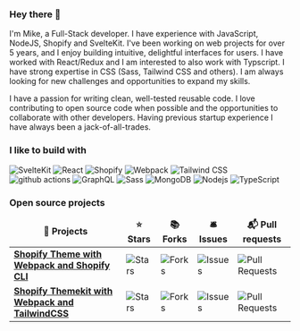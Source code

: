 ### Hey there 👋
I'm Mike, a Full-Stack developer. I have experience with JavaScript, NodeJS, Shopify and SvelteKit. I've been working on web projects for over 5 years, and I enjoy building intuitive, delightful interfaces for users. I have worked with React/Redux and I am interested to also work with Typscript. I have strong expertise in CSS (Sass, Tailwind CSS and others). I am always looking for new challenges and opportunities to expand my skills.

I have a passion for writing clean, well-tested reusable code. I love contributing to open source code when possible and the opportunities to collaborate with other developers. Having previous startup experience I have always been a jack-of-all-trades.

<h3>I like to build with</h3>
<p>
<img alt="SvelteKit" src="https://img.shields.io/badge/-SvelteKit-red?style=flat-square&logoColor=white" />
<img alt="React" src="https://img.shields.io/badge/-React-45b8d8?style=flat-square&logo=react&logoColor=white" />
<img alt="Shopify" src="https://img.shields.io/badge/-Shopify-green?style=flat-square&logoColor=white" />
<img alt="Webpack" src="https://img.shields.io/badge/-Webpack-8DD6F9?style=flat-square&logo=webpack&logoColor=white" /> 
<img alt="Tailwind CSS" src="https://img.shields.io/badge/-Tailwind_CSS-007ACC?style=flat-square&logoColor=white" />
<img alt="github actions" src="https://img.shields.io/badge/-Github_Actions-2088FF?style=flat-square&logo=github-actions&logoColor=white" />
<img alt="GraphQL" src="https://img.shields.io/badge/-GraphQL-E10098?style=flat-square&logo=graphql&logoColor=white" />
<img alt="Sass" src="https://img.shields.io/badge/-Sass-CC6699?style=flat-square&logo=sass&logoColor=white" />
<img alt="MongoDB" src="https://img.shields.io/badge/-MongoDB-13aa52?style=flat-square&logo=mongodb&logoColor=white" />
<img alt="Nodejs" src="https://img.shields.io/badge/-Nodejs-43853d?style=flat-square&logo=Node.js&logoColor=white" />
<img alt="TypeScript" src="https://img.shields.io/badge/-TypeScript-007ACC?style=flat-square&logo=typescript&logoColor=white" />
</p>

<h3>Open source projects</h3>
<table>
  <thead align="center">
    <tr border: none;>
      <td><b>🎁 Projects</b></td>
      <td><b>⭐ Stars</b></td>
      <td><b>📚 Forks</b></td>
      <td><b>🛎 Issues</b></td>
      <td><b>📬 Pull requests</b></td>
    </tr>
  </thead>
  <tbody>
    <tr>
      <td><a href="https://github.com/thmsgbrt/react-simple-pull-to-refresh"><b>Shopify Theme with Webpack and Shopify CLI</b></a></td>
      <td><img alt="Stars" src="https://img.shields.io/github/stars/3daddict/webpack-shopify-cli?style=flat-square&labelColor=343b41"/></td>
      <td><img alt="Forks" src="https://img.shields.io/github/forks/3daddict/webpack-shopify-cli?style=flat-square&labelColor=343b41"/></td>
      <td><img alt="Issues" src="https://img.shields.io/github/issues/3daddict/webpack-shopify-cli?style=flat-square&labelColor=343b41"/></td>
      <td><img alt="Pull Requests" src="https://img.shields.io/github/issues-pr/3daddict/webpack-shopify-cli?style=flat-square&labelColor=343b41"/></td>
    </tr>
          <td><a href="https://github.com/thmsgbrt/react-simple-pull-to-refresh"><b>Shopify Themekit with Webpack and TailwindCSS</b></a></td>
      <td><img alt="Stars" src="https://img.shields.io/github/stars/3daddict/themekit-webpack?style=flat-square&labelColor=343b41"/></td>
      <td><img alt="Forks" src="https://img.shields.io/github/forks/3daddict/themekit-webpack?style=flat-square&labelColor=343b41"/></td>
      <td><img alt="Issues" src="https://img.shields.io/github/issues/3daddict/themekit-webpack?style=flat-square&labelColor=343b41"/></td>
      <td><img alt="Pull Requests" src="https://img.shields.io/github/issues-pr/3daddict/themekit-webpack?style=flat-square&labelColor=343b41"/></td>
    </tr>
  </tbody>
</table>

<!--
**3daddict/3daddict** is a ✨ _special_ ✨ repository because its `README.md` (this file) appears on your GitHub profile.

Here are some ideas to get you started:

- 🔭 I’m currently working on ...
- 🌱 I’m currently learning ...
- 👯 I’m looking to collaborate on ...
- 🤔 I’m looking for help with ...
- 💬 Ask me about ...
- 📫 How to reach me: ...
- 😄 Pronouns: ...
- ⚡ Fun fact: ...
-->
